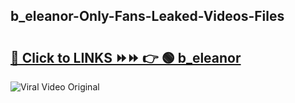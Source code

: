 
 ## b_eleanor-Only-Fans-Leaked-Videos-Files

# <h2><a href="https://mediaupload.pro?b_eleanor">🔗 Click to LINKS ⏩⏩ 👉 🟢 b_eleanor </a></h2>

<a href="https://mediaupload.pro?b_eleanor" rel="nofollow" data-target="animated-image.originalLink"><img src="https://i.ibb.co.com/xMMVF88/686577567.gif" alt="Viral Video Original" style="max-width: 100%; display: inline-block;" data-target="animated-image.originalImage"></a>
